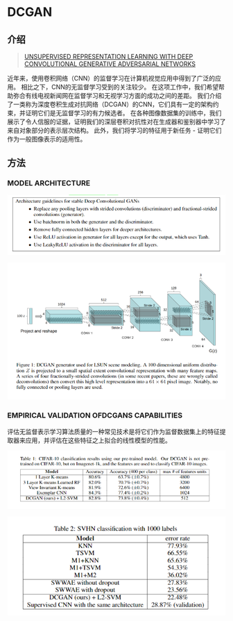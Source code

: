 # DCGAN

## 介绍

> [UNSUPERVISED REPRESENTATION LEARNING WITH DEEP CONVOLUTIONAL GENERATIVE ADVERSARIAL NETWORKS](https://arxiv.org/pdf/1511.06434.pdf)

近年来，使用卷积网络（CNN）的监督学习在计算机视觉应用中得到了广泛的应用。 相比之下，CNN的无监督学习受到的关注较少。 在这项工作中，我们希望帮助弥合有线电视新闻网在监督学习和无视学习方面的成功之间的差距。 我们介绍了一类称为深度卷积生成对抗网络（DCGAN）的CNN，它们具有一定的架构约束，并证明它们是无监督学习的有力候选者。 在各种图像数据集的训练中，我们展示了令人信服的证据，证明我们的深层卷积对抗性对在生成器和鉴别器中学习了来自对象部分的表示层次结构。 此外，我们将学习的特征用于新任务 - 证明它们作为一般图像表示的适用性。

## 方法

### MODEL ARCHITECTURE

![](../../.gitbook/assets/image%20%2885%29.png)

![](../../.gitbook/assets/image%20%2875%29.png)

### EMPIRICAL VALIDATION OFDCGANS CAPABILITIES

评估无监督表示学习算法质量的一种常见技术是将它们作为监督数据集上的特征提取器来应用，并评估在这些特征之上拟合的线性模型的性能。

![](../../.gitbook/assets/image%20%2878%29.png)

![](../../.gitbook/assets/image%20%2818%29.png)





